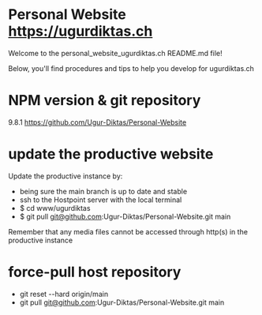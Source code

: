 # Personal Website https://ugurdiktas.ch

Welcome to the personal_website_ugurdiktas.ch README.md file! 

Below, you'll find procedures and tips to help you develop for ugurdiktas.ch

# NPM version & git repository

9.8.1
https://github.com/Ugur-Diktas/Personal-Website

# update the productive website

Update the productive instance by:

- being sure the main branch is up to date and stable
- ssh to the Hostpoint server with the local terminal
- $ cd www/ugurdiktas
- $ git pull git@github.com:Ugur-Diktas/Personal-Website.git main

Remember that any media files cannot be accessed through http(s) in the productive instance

# force-pull host repository

- git reset --hard origin/main
- git pull git@github.com:Ugur-Diktas/Personal-Website.git main
